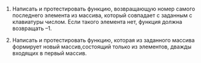 1. Написать и протестировать функцию, возвращающую номер самого последнего элемента из массива, который совпадает с заданным с клавиатуры числом.
Если такого элемента нет, функция должна возвращать –1.

2. Написать и протестировать функцию, которая из заданного массива формирует новый массив,состоящий только из элементов, дважды входящих в первый массив.